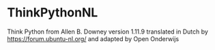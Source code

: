 # ThinkPythonNL
Think Python from Allen B. Downey version 1.11.9 translated in Dutch by https://forum.ubuntu-nl.org/ and adapted by Open Onderwijs
